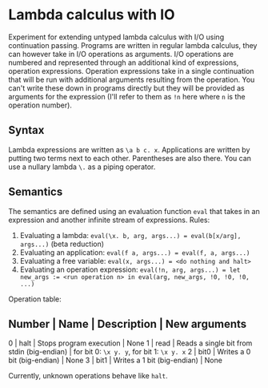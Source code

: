 Lambda calculus with IO
=======================

Experiment for extending untyped lambda calculus with I/O using continuation passing.
Programs are written in regular lambda calculus, they can however take in I/O operations as arguments.
I/O operations are numbered and represented through an additional kind of expressions, operation expressions.
Operation expressions take in a single continuation that will be run with additional arguments resulting from the operation.
You can't write these down in programs directly but they will be provided as arguments for the expression (I'll refer to them as `!n` here where `n` is the operation number).

Syntax
------

Lambda expressions are written as `\a b c. x`. Applications are written by putting two terms next to each other. Parentheses are also there. You can use a nullary lambda `\.` as a piping operator.

Semantics
---------

The semantics are defined using an evaluation function `eval` that takes in an expression and another infinite stream of expressions.
Rules:
1. Evaluating a lambda: `eval(\x. b, arg, args...) = eval(b[x/arg], args...)` (beta reduction)
2. Evaluating an application: `eval(f a, args...) = eval(f, a, args...)`
3. Evaluating a free variable: `eval(x, args...) = <do nothing and halt>`
4. Evaluating an operation expression: `eval(!n, arg, args...) = let new_args := <run operation n> in eval(arg, new_args, !0, !0, !0, ...)`

Operation table:

Number | Name | Description                                  | New arguments
----------------------------------------------------------------------------
0      | halt | Stops program execution                      | None
1      | read | Reads a single bit from stdin (big-endian)   | for bit 0: `\x y. y`, for bit 1: `\x y. x`
2      | bit0 | Writes a 0 bit (big-endian)                  | None
3      | bit1 | Writes a 1 bit (big-endian)                  | None

Currently, unknown operations behave like `halt`.
